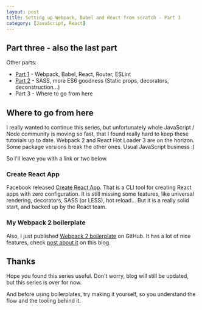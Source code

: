 ```yaml
---
layout: post
title: Setting up Webpack, Babel and React from scratch - Part 3
category: [JavaScript, React]
---
```


## Part three - also the last part

Other parts:

* [Part 1](/setting-up-webpack-babel-and-react-from-scratch) - Webpack, Babel, React, Router, ESLint
* [Part 2](/setting-up-webpack-babel-and-react-from-scratch-part-2) - SASS, more ES6 goodness (Static props, decorators, deconstruction...)
* Part 3 - Where to go from here

## Where to go from here

I really wanted to continue this series, but unfortunately whole JavaScript / Node community
is moving so fast, that I found really hard to keep these tutorials up to date.
Webpack 2 and React Hot Loader 3 are on the horizon.
Some package versions break the other ones. Usual JavaScript business :)

So I'll leave you with a link or two below.

<!--more-->

### Create React App

Facebook released [Create React App](https://github.com/facebookincubator/create-react-app).
That is a CLI tool for creating React apps with zero configuration.
It is still missing some features, like universal rendering, decorators, SASS (or LESS), hot reload...
But it is a really solid start, and backed up by the React team.

### My Webpack 2 boilerplate

Also, I just published [Webpack 2 boilerplate](https://github.com/Stanko/react-redux-webpack2-boilerplate) on GitHub. It has a lot of nice features, check [post about it](/webpack-2-react-redux) on this blog.

## Thanks

Hope you found this series useful.
Don't worry, blog will still be updated, but this series is over for now.

And before using boilerplates, try making it yourself,
so you understand the flow and the tooling behind it.

